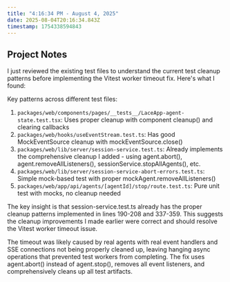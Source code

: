 ```yaml
---
title: "4:16:34 PM - August 4, 2025"
date: 2025-08-04T20:16:34.843Z
timestamp: 1754338594843
---
```


## Project Notes

I just reviewed the existing test files to understand the current test cleanup patterns before implementing the Vitest worker timeout fix. Here's what I found:

Key patterns across different test files:
1. `packages/web/components/pages/__tests__/LaceApp-agent-state.test.tsx`: Uses proper cleanup with component cleanup() and clearing callbacks
2. `packages/web/hooks/useEventStream.test.ts`: Has good MockEventSource cleanup with mockEventSource.close() 
3. `packages/web/lib/server/session-service.test.ts`: Already implements the comprehensive cleanup I added - using agent.abort(), agent.removeAllListeners(), sessionService.stopAllAgents(), etc.
4. `packages/web/lib/server/session-service-abort-errors.test.ts`: Simple mock-based test with proper mockAgent.removeAllListeners()
5. `packages/web/app/api/agents/[agentId]/stop/route.test.ts`: Pure unit test with mocks, no cleanup needed

The key insight is that session-service.test.ts already has the proper cleanup patterns implemented in lines 190-208 and 337-359. This suggests the cleanup improvements I made earlier were correct and should resolve the Vitest worker timeout issue.

The timeout was likely caused by real agents with real event handlers and SSE connections not being properly cleaned up, leaving hanging async operations that prevented test workers from completing. The fix uses agent.abort() instead of agent.stop(), removes all event listeners, and comprehensively cleans up all test artifacts.
